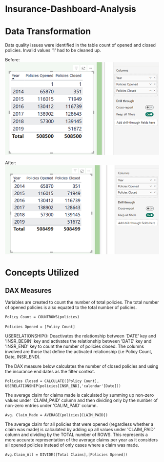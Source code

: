 # Insurance-Dashboard-Analysis

# Data Transformation
Data quality issues were identified in the table count of opened and closed policies. Invalid values '1' had to be cleaned up. <br>

Before: <br>
![policies count issue](https://github.com/bayyangjie/Insurance-Dashboard-Analysis/blob/main/images/policies_count.png)

After: <br>
![cleaned](https://github.com/bayyangjie/Insurance-Dashboard-Analysis/blob/main/images/policies_count_cleaned.png)

# Concepts Utilized

## DAX Measures
Variables are created to count the number of total policies. The total number of opened policies is also equated to the total number of policies. 
```dax
Policy Count = COUNTROWS(policies)

Policies Opened = [Policy Count]
```

USERELATIONSHIP(): Deactivates the relationship between 'DATE' key and 'INSR_BEGIN' key and activates the relationship between 'DATE' key and 'INSR_END' key to count the number of policies closed. The columns involved are those that define the activated relationship (i.e Policy Count, Date, INSR_END).

The DAX measure below calculates the number of closed policies and using the insurance end dates as the filter context.
```dax
Policies Closed = CALCULATE([Policy Count], USERELATIONSHIP(policies[INSR_END],'calendar'[Date]))
```

The average claim for claims made is calculated by summing up non-zero values under 'CLAIM_PAID' column and then dividing only by the number of non-zero entries under 'CALIM_PAID' column.
```dax
Avg. Claim_Made = AVERAGE(policies[CLAIM_PAID])
```

The average claim for all policies that were opened (regardless whether a claim was made) is calculated by adding up all values under 'CLAIM_PAID' column and dividing by the TOTAL number of ROWS. 
This represents a more accurate representation of the average claims per year as it considers all opened policies instead of only cases where a claim was made.
```dax
Avg.Claim_All = DIVIDE([Total Claims],[Policies Opened])
```
